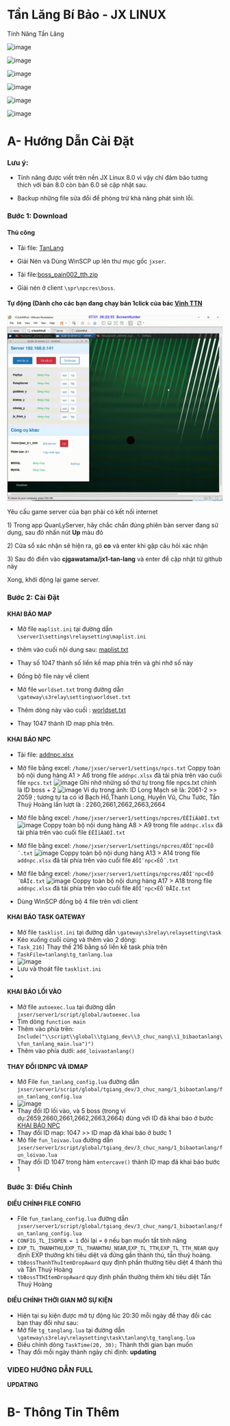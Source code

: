 # Tần Lăng Bí Bảo - JX LINUX

Tính Năng Tần Lăng

![image](https://github.com/user-attachments/assets/355ead4d-90ba-41a2-8601-e8ee3335e065)

![image](https://github.com/user-attachments/assets/9025ebd7-71a7-4491-8813-e79fc44cc802)

![image](https://github.com/user-attachments/assets/c4bacce1-01bc-43df-8f1b-93df87e7eb20)

![image](https://github.com/user-attachments/assets/c13d235c-09ab-4d4f-9923-21bc7972e308)

![image](https://github.com/user-attachments/assets/6287c2d3-47d9-47fa-af5e-5f06ef662548)

![image](https://github.com/user-attachments/assets/33ce8858-2c88-46d7-a078-9d0cba4bcddf)


# A- Hướng Dẫn Cài Đặt
### Lưu ý:

-   Tính năng được viết trên nền JX Linux 8.0 vì vậy chỉ đảm bảo tương thích với bản 8.0 còn bản 6.0 sẽ cập nhật sau.
  
-   Backup những file sửa đổi để phòng trừ khả năng phát sinh lỗi.
 
### Bước 1: Download
#### Thủ công
-   Tải file: [TanLang](https://github.com/cjgawatama/jx1-tan-lang/archive/refs/heads/main.zip)
-   Giải Nén và Dùng WinSCP up lên thư mục gốc `jxser`.
  
-   Tải file:[boss_pain002_tth.zip](https://github.com/user-attachments/files/16439423/boss_pain002_tth.zip)
-   Giải nén ở client  `\spr\npcres\boss`.
#### Tự động (Dành cho các bạn đang chạy bản 1click của bác [Vinh TTN](https://www.facebook.com/groups/800085930700601/user/1576281122)

![](https://github.com/vinh-ttn/materials/blob/main/simcity/caidat_capnhat_simcity.gif)


Yêu cầu game server của bạn phải có kết nối internet

1\) Trong app QuanLyServer, hãy chắc chắn đúng phiên bản server đang sử dụng, sau đó nhấn nút **Up** màu đỏ

2\) Cửa sổ xác nhận sẽ hiện ra, gõ **co** và enter khi gặp câu hỏi xác nhận

3\) Sau đó điền vào **cjgawatama/jx1-tan-lang** và enter để cập nhật từ github này

Xong, khởi động lại game server.

### Bước 2: Cài Đặt 
#### KHAI BÁO MAP
-   Mở file `maplist.ini` tại đường dẫn `\server1\settings\relaysetting\maplist.ini`
-   thêm vào cuối nội dung sau: [maplist.txt](https://github.com/user-attachments/files/16440806/maplist.txt)
-   Thay số 1047 thành số liền kề map phía trên và ghi nhớ số này
-   Đồng bộ file này về client

-   Mở file `worldset.txt` trong đường dẫn `\gateway\s3relay\setting\worldset.txt`
-   Thêm dòng này vào cuối : [worldset.txt](https://github.com/user-attachments/files/16442119/worldset.txt)
-   Thay 1047 thành ID map phía trên.


#### KHAI BÁO NPC

-   Tải file: [addnpc.xlsx](https://github.com/user-attachments/files/16438826/addnpc.xlsx)

-   Mở file bằng excel: `/home/jxser/server1/settings/npcs.txt`
    Coppy  toàn bộ nội dung hàng A1 > A6 trong file `addnpc.xlsx` đã tải phía trên vào  cuối file `npcs.txt`
    ![image](https://github.com/user-attachments/assets/3900fb58-af44-4015-9ddc-27e18e7b79a7)
    Ghi nhớ những  số thứ tự trong file npcs.txt chính là ID boss + 2
    ![image](https://github.com/user-attachments/assets/acb158cd-730a-4db5-bd02-1c51e13086e9)
    Ví dụ trong ảnh: ID Long Mạch  sẽ là: 2061-2 >> 2059 ; tương tự ta có id Bạch Hổ,Thanh Long, Huyền Vũ, Chu Tước, Tần Thuỷ Hoàng  lần lượt là : 2260,2661,2662,2663,2664
    
-   Mở file bằng excel: `/home/jxser/server1/settings/npcres/ÈËÎïÀàÐÍ.txt`
    ![image](https://github.com/user-attachments/assets/b1c64270-7bcb-45d7-8f3d-aa7764ad9680)
    Coppy  toàn bộ nội dung hàng A8 > A9 trong file `addnpc.xlsx` đã tải phía trên vào  cuối file `ÈËÎïÀàÐÍ.txt`
    
-   Mở file bằng excel: `/home/jxser/server1/settings/npcres/ÆÕÍ¨npc×ÊÔ´.txt`
    ![image](https://github.com/user-attachments/assets/05bf3373-ddde-4526-855f-9864072c6bbe)
    Coppy  toàn bộ nội dung hàng A13 > A14 trong file `addnpc.xlsx` đã tải phía trên vào  cuối file `ÆÕÍ¨npc×ÊÔ´.txt`
    
-   Mở file bằng excel: `/home/jxser/server1/settings/npcres/ÆÕÍ¨npc×ÊÔ´ÐÅÏ¢.txt`
    ![image](https://github.com/user-attachments/assets/d8adc63a-d63c-42fa-8d95-0f19808b6af4)
    Coppy  toàn bộ nội dung hàng A17 > A18 trong file `addnpc.xlsx` đã tải phía trên vào  cuối file `ÆÕÍ¨npc×ÊÔ´ÐÅÏ¢.txt`
-   Dùng WinSCP đồng bộ 4 file trên với client
  
#### KHAI BÁO TASK GATEWAY
-   Mở file `tasklist.ini` tại đường dẫn `\gateway\s3relay\relaysetting\task`
-   Kéo xuống cuối cùng và thêm vào 2 dòng:
-   `Task_216]` Thay thế 216 bằng số liền kề task phía trên
-   `TaskFile=tanlang\tg_tanlang.lua `
-   ![image](https://github.com/user-attachments/assets/e388d622-08d7-4e97-866a-d26fec764ae0)
-   Lưu và thoát file `tasklist.ini`
-   
#### KHAI BÁO LỐI VÀO
-   Mở file `autoexec.lua` tại đường dẫn `jxser/server1/script/global/autoexec.lua`
-   Tìm dòng `function main`
-   Thêm vào phía trên: `Include("\\script\\global\\tgiang_dev\\3_chuc_nang\\1_bibaotanlang\\fun_tanlang_main.lua")")`
-   Thêm vào phía dưới: `add_loivaotanlang()`
#### THAY ĐỔI IDNPC VÀ IDMAP
-   Mở File `fun_tanlang_config.lua` đường dẫn `jxser/server1/script/global/tgiang_dev/3_chuc_nang/1_bibaotanlang/fun_tanlang_config.lua`
-   ![image](https://github.com/user-attachments/assets/aab84959-62ae-4234-831b-75b2ba670519)
-   Thay đổi ID lối vào, và 5 boss (trong ví dụ:2659,2660,2661,2662,2663,2664)  đúng với ID đã khai báo ở bước [KHAI BÁO NPC](https://github.com/cjgawatama/jx1-tan-lang/tree/main?tab=readme-ov-file#khai-b%C3%A1o-npc)
-   Thay đổi ID map: 1047 >> ID map đã khai báo ở bước 1
-   Mỏ file `fun_loivao.lua` đường dẫn `jxser/server1/script/global/tgiang_dev/3_chuc_nang/1_bibaotanlang/fun_loivao.lua`
-   Thay đổi ID 1047 trong hàm `entercave()` thành ID map đã khai báo bước 1
  

        
### Bước 3: Điều Chỉnh
#### ĐIỀU CHỈNH FILE CONFIG
-   File `fun_tanlang_config.lua` đường dẫn `jxser/server1/script/global/tgiang_dev/3_chuc_nang/1_bibaotanlang/fun_tanlang_config.lua`
-   `CONFIG_TL_ISOPEN = 1` đỏi lại = `0` nếu bạn muốn tắt tính năng
-   `EXP_TL_THANHTHU`,`EXP_TL_THANHTHU_NEAR`,`EXP_TL_TTH`,`EXP_TL_TTH_NEAR` quy định EXP thưởng khi tiêu diệt và đứng gần thánh thú, tần thuỷ hoàng.
-   `tbBossThanhThuItemDropAward` quy định phần thường tiêu diệt 4 thánh thú và Tần Thuỷ Hoàng
-   `tbBossTTHItemDropAward` quy định phần thưởng thêm khi tiêu diệt Tần Thuỷ Hoàng
#### ĐIỀU CHỈNH THỜI GIAN MỞ SỰ KIỆN
-   Hiện tại sụ kiện được mở tự động lúc 20:30 mỗi ngày để thay đổi các bạn thay đổi như sau:
-   Mở file `tg_tanglang.lua` tại đường dẫn `\gateway\s3relay\relaysetting\task\tanlang\tg_tanglang.lua`
-   Điều chỉnh dòng `TaskTime(20, 30);` Thành thời gian bạn muốn
-   Thay đổi mỗi ngày thành ngày chỉ định: **updating**

### VIDEO HƯỚNG DẪN FULL
**UPDATING**
# B- Thông Tin Thêm
